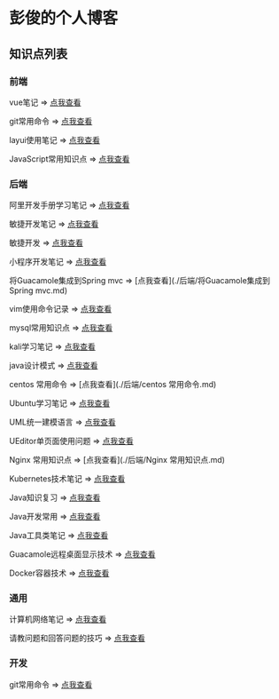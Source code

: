 # 彭俊的个人博客

## 知识点列表

### 前端
vue笔记 => [点我查看](./前端/vue笔记.md)

git常用命令 => [点我查看](./前端/git常用命令.md)

layui使用笔记 => [点我查看](./前端/layui使用笔记.md)

JavaScript常用知识点 => [点我查看](./前端/JavaScript常用知识点.md)


### 后端
阿里开发手册学习笔记 => [点我查看](./后端/阿里开发手册学习笔记.md)

敏捷开发笔记 => [点我查看](./后端/敏捷开发笔记.md)

敏捷开发 => [点我查看](./后端/敏捷开发.md)

小程序开发笔记 => [点我查看](./后端/小程序开发笔记.md)

将Guacamole集成到Spring mvc => [点我查看](./后端/将Guacamole集成到Spring mvc.md)

vim使用命令记录 => [点我查看](./后端/vim使用命令记录.md)

mysql常用知识点 => [点我查看](./后端/mysql常用知识点.md)

kali学习笔记 => [点我查看](./后端/kali学习笔记.md)

java设计模式 => [点我查看](./后端/java设计模式.md)

centos 常用命令 => [点我查看](./后端/centos 常用命令.md)

Ubuntu学习笔记 => [点我查看](./后端/Ubuntu学习笔记.md)

UML统一建模语言 => [点我查看](./后端/UML统一建模语言.md)

UEditor单页面使用问题 => [点我查看](./后端/UEditor单页面使用问题.md)

Nginx 常用知识点 => [点我查看](./后端/Nginx 常用知识点.md)

Kubernetes技术笔记 => [点我查看](./后端/Kubernetes技术笔记.md)

Java知识复习 => [点我查看](./后端/Java知识复习.md)

Java开发常用 => [点我查看](./后端/Java开发常用.md)

Java工具类笔记 => [点我查看](./后端/Java工具类笔记.md)

Guacamole远程桌面显示技术 => [点我查看](./后端/Guacamole远程桌面显示技术.md)

Docker容器技术 => [点我查看](./后端/Docker容器技术.md)


### 通用
计算机网络笔记 => [点我查看](./计算机网络笔记.md)

请教问题和回答问题的技巧 => [点我查看](./请教问题和回答问题的技巧.md)


### 开发
git常用命令 => [点我查看](./git常用命令.md)


<!-- You can use the [editor on GitHub](https://github.com/pengjun0720/pegnjun0720.github.io/edit/gh-pages/index.md)
 to maintain and preview the content for your website in Markdown files.

Whenever you commit to this repository, GitHub Pages will run [Jekyll](https://jekyllrb.com/) to rebuild the pages in your site, from the content in your Markdown files.

### Markdown

Markdown is a lightweight and easy-to-use syntax for styling your writing. It includes conventions for

```markdown
Syntax highlighted code block

# Header 1
## Header 2
### Header 3

- Bulleted
- List

1. Numbered
2. List

**Bold** and _Italic_ and `Code` text

[Link](url) and ![Image](src)
```

For more details see [Basic writing and formatting syntax](https://docs.github.com/en/github/writing-on-github/getting-started-with-writing-and-formatting-on-github/basic-writing-and-formatting-syntax).

### Jekyll Themes

Your Pages site will use the layout and styles from the Jekyll theme you have selected in your [repository settings](https://github.com/pengjun0720/pegnjun0720.github.io/settings/pages). The name of this theme is saved in the Jekyll `_config.yml` configuration file.

### Support or Contact

Having trouble with Pages? Check out our [documentation](https://docs.github.com/categories/github-pages-basics/) or [contact support](https://support.github.com/contact) and we’ll help you sort it out. -->

